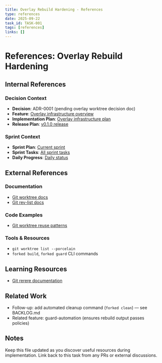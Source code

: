 ```yaml
---
title: Overlay Rebuild Hardening - References
type: references
date: 2025-09-22
task_id: TASK-001
tags: [references]
links: []
---
```


# References: Overlay Rebuild Hardening

## Internal References

### Decision Context
- **Decision**: ADR-0001 (pending overlay worktree decision doc)
- **Feature**: [Overlay infrastructure overview](../../../features/overlay-infrastructure/overview.md)
- **Implementation Plan**: [Overlay infrastructure plan](../../../features/overlay-infrastructure/implementation/plan.md)
- **Release Plan**: [v0.1.0 release](../../../releases/current/plan.md)

### Sprint Context
- **Sprint Plan**: [Current sprint](../../plan.md)
- **Sprint Tasks**: [All sprint tasks](../)
- **Daily Progress**: [Daily status](../../daily/)

## External References

### Documentation
- [Git worktree docs](https://git-scm.com/docs/git-worktree)
- [Git rev-list docs](https://git-scm.com/docs/git-rev-list)

### Code Examples
- [Git worktree reuse patterns](https://stackoverflow.com/questions/49959330/how-to-check-if-branch-is-checked-out-in-another-worktree)

### Tools & Resources
- `git worktree list --porcelain`
- `forked build`, `forked guard` CLI commands

## Learning Resources
- [Git rerere documentation](https://git-scm.com/docs/git-rerere)

## Related Work
- Follow-up: add automated cleanup command (`forked clean`) — see BACKLOG.md
- Related feature: guard-automation (ensures rebuild output passes policies)

## Notes
Keep this file updated as you discover useful resources during implementation.
Link back to this task from any PRs or external discussions.
